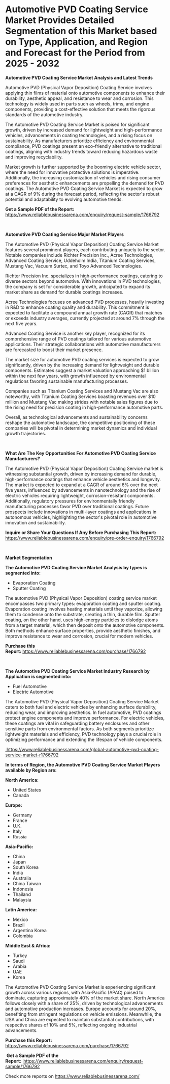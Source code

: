 <p><h1>Automotive PVD Coating Service Market Provides Detailed Segmentation of this Market based on Type, Application, and Region and Forecast for the Period from 2025 - 2032</h1></p><p><strong>Automotive PVD Coating Service Market Analysis and Latest Trends</strong></p>
<p><p>Automotive PVD (Physical Vapor Deposition) Coating Service involves applying thin films of material onto automotive components to enhance their durability, aesthetic appeal, and resistance to wear and corrosion. This technology is widely used in parts such as wheels, trims, and engine components, providing a cost-effective solution that meets the rigorous standards of the automotive industry.</p><p>The Automotive PVD Coating Service Market is poised for significant growth, driven by increased demand for lightweight and high-performance vehicles, advancements in coating technologies, and a rising focus on sustainability. As manufacturers prioritize efficiency and environmental compliance, PVD coatings present an eco-friendly alternative to traditional coatings, aligning with industry trends toward reducing hazardous waste and improving recyclability.</p><p>Market growth is further supported by the booming electric vehicle sector, where the need for innovative protective solutions is imperative. Additionally, the increasing customization of vehicles and rising consumer preferences for aesthetic enhancements are propelling the demand for PVD coatings. The Automotive PVD Coating Service Market is expected to grow at a CAGR of 9% during the forecast period, reflecting the sector's robust potential and adaptability to evolving automotive trends.</p></p>
<p><strong>Get a Sample PDF of the Report:&nbsp;</strong> <a href="https://www.reliablebusinessarena.com/enquiry/request-sample/1766792?utm_campaign=2322&utm_medium=2&utm_source=Github&utm_content=ia&utm_term=27022025&utm_id=automotive-pvd-coating-service">https://www.reliablebusinessarena.com/enquiry/request-sample/1766792</a></p>
<p>&nbsp;</p>
<p><strong>Automotive PVD Coating Service Major Market Players</strong></p>
<p><p>The Automotive PVD (Physical Vapor Deposition) Coating Service Market features several prominent players, each contributing uniquely to the sector. Notable companies include Richter Precision Inc., Acree Technologies, Advanced Coating Service, Uddeholm India, Titanium Coating Services, Mustang Vac, Vacuum Surtec, and Toyo Advanced Technologies. </p><p>Richter Precision Inc. specializes in high-performance coatings, catering to diverse sectors beyond automotive. With innovations in PVD technologies, the company is set for considerable growth, anticipated to expand its market share as demand for durable coatings increases.</p><p>Acree Technologies focuses on advanced PVD processes, heavily investing in R&D to enhance coating quality and durability. This commitment is expected to facilitate a compound annual growth rate (CAGR) that matches or exceeds industry averages, currently projected at around 7% through the next five years.</p><p>Advanced Coating Service is another key player, recognized for its comprehensive range of PVD coatings tailored for various automotive applications. Their strategic collaborations with automotive manufacturers are forecasted to boost their market presence.</p><p>The market size for automotive PVD coating services is expected to grow significantly, driven by the increasing demand for lightweight and durable components. Estimates suggest a market valuation approaching $1 billion within the next few years, with growth influenced by environmental regulations favoring sustainable manufacturing processes.</p><p>Companies such as Titanium Coating Services and Mustang Vac are also noteworthy, with Titanium Coating Services boasting revenues over $10 million and Mustang Vac making strides with notable sales figures due to the rising need for precision coating in high-performance automotive parts.</p><p>Overall, as technological advancements and sustainability concerns reshape the automotive landscape, the competitive positioning of these companies will be pivotal in determining market dynamics and individual growth trajectories.</p></p>
<p>&nbsp;</p>
<p><strong>What Are The Key Opportunities For Automotive PVD Coating Service Manufacturers?</strong></p>
<p><p>The Automotive PVD (Physical Vapor Deposition) Coating Service market is witnessing substantial growth, driven by increasing demand for durable, high-performance coatings that enhance vehicle aesthetics and longevity. The market is expected to expand at a CAGR of around 6% over the next five years, influenced by advancements in nanotechnology and the rise of electric vehicles requiring lightweight, corrosion-resistant components. Additionally, regulatory pressures for environmentally friendly manufacturing processes favor PVD over traditional coatings. Future prospects include innovations in multi-layer coatings and applications in autonomous vehicles, highlighting the sector's pivotal role in automotive innovation and sustainability.</p></p>
<p><strong>Inquire or Share Your Questions If Any Before Purchasing This Report:</strong> <a href="https://www.reliablebusinessarena.com/enquiry/pre-order-enquiry/1766792?utm_campaign=2322&utm_medium=2&utm_source=Github&utm_content=ia&utm_term=27022025&utm_id=automotive-pvd-coating-service">https://www.reliablebusinessarena.com/enquiry/pre-order-enquiry/1766792</a></p>
<p>&nbsp;</p>
<p><strong>Market Segmentation</strong></p>
<p><strong>The Automotive PVD Coating Service Market Analysis by types is segmented into:</strong></p>
<p><ul><li>Evaporation Coating</li><li>Sputter Coating</li></ul></p>
<p><p>The automotive PVD (Physical Vapor Deposition) coating service market encompasses two primary types: evaporation coating and sputter coating. Evaporation coating involves heating materials until they vaporize, allowing them to condense onto the substrate, creating a thin, durable film. Sputter coating, on the other hand, uses high-energy particles to dislodge atoms from a target material, which then deposit onto the automotive components. Both methods enhance surface properties, provide aesthetic finishes, and improve resistance to wear and corrosion, crucial for modern vehicles.</p></p>
<p><strong>Purchase this Report:&nbsp;</strong><a href="https://www.reliablebusinessarena.com/purchase/1766792?utm_campaign=2322&utm_medium=2&utm_source=Github&utm_content=ia&utm_term=27022025&utm_id=automotive-pvd-coating-service">https://www.reliablebusinessarena.com/purchase/1766792</a></p>
<p>&nbsp;</p>
<p><strong>The Automotive PVD Coating Service Market Industry Research by Application is segmented into:</strong></p>
<p><ul><li>Fuel Automotive</li><li>Electric Automotive</li></ul></p>
<p><p>The Automotive PVD (Physical Vapor Deposition) Coating Service Market caters to both fuel and electric vehicles by enhancing surface durability, reducing wear, and improving aesthetics. In fuel automotive, PVD coatings protect engine components and improve performance. For electric vehicles, these coatings are vital in safeguarding battery enclosures and other sensitive parts from environmental factors. As both segments prioritize lightweight materials and efficiency, PVD technology plays a crucial role in optimizing performance and extending the lifespan of vehicle components.</p></p>
<p><a href="https://www.reliablebusinessarena.com/global-automotive-pvd-coating-service-market-r1766792?utm_campaign=2322&utm_medium=2&utm_source=Github&utm_content=ia&utm_term=27022025&utm_id=automotive-pvd-coating-service">&nbsp;https://www.reliablebusinessarena.com/global-automotive-pvd-coating-service-market-r1766792</a></p>
<p><strong>In terms of Region, the Automotive PVD Coating Service Market Players available by Region are:</strong></p>
<p>
    <p> <strong> North America: </strong>
        <ul>
            <li>United States</li>
            <li>Canada</li>
        </ul>
        </p> 
    <p> <strong> Europe: </strong>
        <ul>
            <li>Germany</li>
            <li>France</li>
            <li>U.K.</li>
            <li>Italy</li>
            <li>Russia</li>
        </ul>
        </p> 
    <p> <strong> Asia-Pacific: </strong>
        <ul>
            <li>China</li>
            <li>Japan</li>
            <li>South Korea</li>
            <li>India</li>
            <li>Australia</li>
            <li>China Taiwan</li>
            <li>Indonesia</li>
            <li>Thailand</li>
            <li>Malaysia</li>
        </ul>
        </p> 
    <p> <strong> Latin America: </strong>
        <ul>
            <li>Mexico</li>
            <li>Brazil</li>
            <li>Argentina Korea</li>
            <li>Colombia</li>
        </ul>
        </p> 
    <p> <strong> Middle East & Africa: </strong>
        <ul>
            <li>Turkey</li>
            <li>Saudi</li>
            <li>Arabia</li>
            <li>UAE</li>
            <li>Korea</li>
        </ul>
    </p>
    </p>
<p><p>The Automotive PVD Coating Service Market is experiencing significant growth across various regions, with Asia-Pacific (APAC) poised to dominate, capturing approximately 40% of the market share. North America follows closely with a share of 25%, driven by technological advancements and automotive production increases. Europe accounts for around 20%, benefiting from stringent regulations on vehicle emissions. Meanwhile, the USA and China are expected to maintain substantial contributions, with respective shares of 10% and 5%, reflecting ongoing industrial advancements.</p></p>
<p><strong>Purchase this Report: </strong><a href="https://www.reliablebusinessarena.com/purchase/1766792?utm_campaign=2322&utm_medium=2&utm_source=Github&utm_content=ia&utm_term=27022025&utm_id=automotive-pvd-coating-service">https://www.reliablebusinessarena.com/purchase/1766792</a></p>
<p>&nbsp;<strong>Get a Sample PDF of the Report:&nbsp;&nbsp;</strong><a href="https://www.reliablebusinessarena.com/enquiry/request-sample/1766792?utm_campaign=2322&utm_medium=2&utm_source=Github&utm_content=ia&utm_term=27022025&utm_id=automotive-pvd-coating-service">https://www.reliablebusinessarena.com/enquiry/request-sample/1766792</a></p>
<p><strong></strong></p>
<p>Check more reports on <a href="https://www.reliablebusinessarena.com/?utm_campaign=2322&utm_medium=2&utm_source=Github&utm_content=ia&utm_term=27022025&utm_id=automotive-pvd-coating-service">https://www.reliablebusinessarena.com/</a></p>